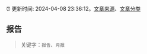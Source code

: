 :alarm_clock: 更新时间: 2024-04-08 23:36:12。[文章来源](/README.md)、[文章分类](/TAGS.md)

## 报告


> 关键字：`报告`、`月报`



